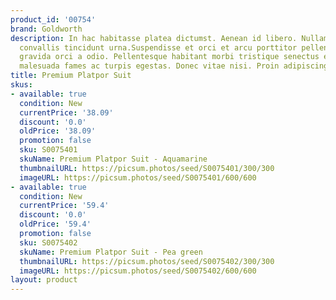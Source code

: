 ```yaml
---
product_id: '00754'
brand: Goldworth
description: In hac habitasse platea dictumst. Aenean id libero. Nullam arcu. Donec
  convallis tincidunt urna.Suspendisse et orci et arcu porttitor pellentesque. Nulla
  gravida orci a odio. Pellentesque habitant morbi tristique senectus et netus et
  malesuada fames ac turpis egestas. Donec vitae nisi. Proin adipiscing.
title: Premium Platpor Suit
skus:
- available: true
  condition: New
  currentPrice: '38.09'
  discount: '0.0'
  oldPrice: '38.09'
  promotion: false
  sku: S0075401
  skuName: Premium Platpor Suit - Aquamarine
  thumbnailURL: https://picsum.photos/seed/S0075401/300/300
  imageURL: https://picsum.photos/seed/S0075401/600/600
- available: true
  condition: New
  currentPrice: '59.4'
  discount: '0.0'
  oldPrice: '59.4'
  promotion: false
  sku: S0075402
  skuName: Premium Platpor Suit - Pea green
  thumbnailURL: https://picsum.photos/seed/S0075402/300/300
  imageURL: https://picsum.photos/seed/S0075402/600/600
layout: product
---
```

